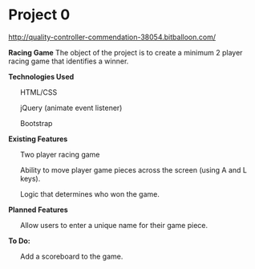 # Project 0

http://quality-controller-commendation-38054.bitballoon.com/

<b>Racing Game</b>
The object of the project is to create a minimum 2 player racing game that identifies a winner.

<b> Technologies Used </b>
<ul> HTML/CSS</ul>
<ul>jQuery (animate event listener)</ul>
<ul>Bootstrap </ul>

<b> Existing Features </b>
<ul>Two player racing game </ul>
<ul> Ability to move player game pieces across the screen (using A and L keys).</ul>
<ul>Logic that determines who won the game.</ul>

<b>Planned Features</b>
<ul>Allow users to enter a unique name for their game piece. </ul>

<b> To Do: </b>
<ul> Add a scoreboard to the game. </ul>


